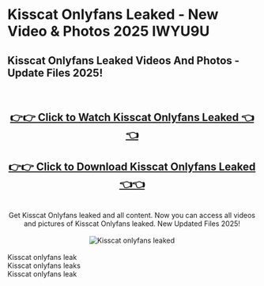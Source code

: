 # Kisscat Onlyfans Leaked - New Video & Photos 2025 IWYU9U

<h2>Kisscat Onlyfans Leaked Videos And Photos - Update Files 2025!</h2>
<br>
<div align="center">
<h2><a href="https://ulove.online/aps_247" rel="nofollow">👉👉 Click to Watch Kisscat Onlyfans Leaked 👈👈</a></h2>
<h2><a href="https://ulove.online/aps_247" rel="nofollow">👉👉 Click to Download Kisscat Onlyfans Leaked 👈👈</a></h2>
<br>
Get Kisscat Onlyfans leaked and all content. Now you can access all videos and pictures of Kisscat Onlyfans leaked. New Updated Files 2025!
<br>
<br>
<a href="https://ulove.online/aps_247" rel="nofollow" data-target="animated-image.originalLink"><img src="https://i.imgur.com/dJHk4Zq.gif)" alt="Kisscat onlyfans leaked" style="max-width: 100%; display: inline-block;" data-target="animated-image.originalImage"></a>
</div>
<br>
Kisscat onlyfans leak<br>
Kisscat onlyfans leaks<br>
Kisscat onlyfans leak